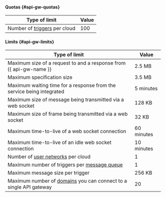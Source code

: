 #### Quotas {#api-gw-quotas}

Type of limit | Value
----- | -----
Number of [triggers](../../serverless-containers/concepts/trigger/index.md) per cloud | 100

#### Limits {#api-gw-limits}

Type of limit | Value
----- | -----
Maximum size of a request to and a response from {{ api-gw-name }} | 2.5 MB
Maximum specification size | 3.5 MB
Maximum waiting time for a response from the service being integrated | 5 minutes
Maximum size of message being transmitted via a web socket | 128 KB
Maximum size of frame being transmitted via a web socket | 32 KB
Maximum time-to-live of a web socket connection | 60 minutes
Maximum time-to-live of an idle web socket connection | 10 minutes
Number of [user networks](../../api-gateway/concepts/networking.md##user-network) per cloud | 1
Maximum number of triggers per [message queue](../../message-queue/concepts/queue.md) | 1
Maximum message size per trigger | 256 KB
Maximum number of [domains](../../api-gateway/concepts/index.md#domains) you can connect to a single API gateway | 20
